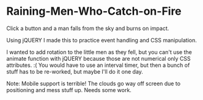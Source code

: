 # Raining-Men-Who-Catch-on-Fire
Click a button and a man falls from the sky and burns on impact. 

Using jQUERY I made this to practice event handling and CSS manipulation. 

I wanted to add rotation to the little men as they fell, but you can't use the animate function with jQUERY because those are not numerical only CSS attributes. :(  You would have to use an interval timer, but then a bunch of stuff has to be re-worked, but maybe I'll do it one day.

Note: Mobile support is terrible! The clouds go way off screen due to positioning and mess stuff up. Needs some work. 
